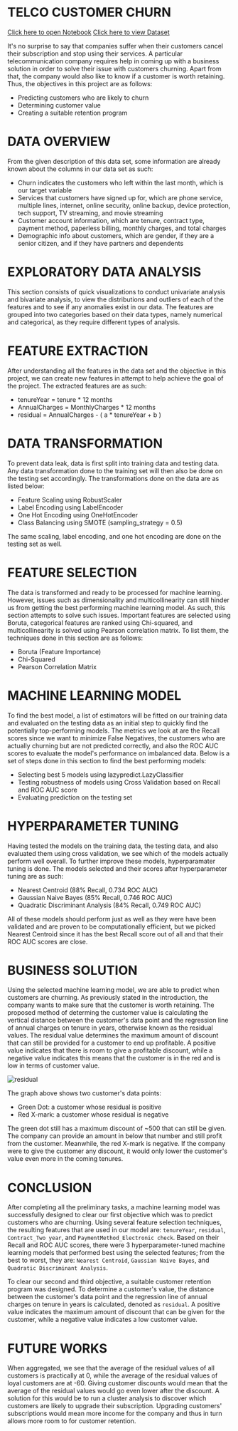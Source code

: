 # TELCO CUSTOMER CHURN

[Click here to open Notebook](https://github.com/fnurrahmadi/data-science-portfolio/blob/main/Telco%20Customer%20Churn/revised.ipynb)
[Click here to view Dataset](https://www.kaggle.com/blastchar/telco-customer-churn)

It's no surprise to say that companies suffer when their customers cancel their subscription and stop using their services. A particular telecommunication company requires help in coming up with a business solution in order to solve their issue with customers churning. Apart from that, the company would also like to know if a customer is worth retaining. Thus, the objectives in this project are as follows:
- Predicting customers who are likely to churn
- Determining customer value
- Creating a suitable retention program

# DATA OVERVIEW

From the given description of this data set, some information are already known about the columns in our data set as such:

- Churn indicates the customers who left within the last month, which is our target variable
- Services that customers have signed up for, which are phone service, multiple lines, internet, online security, online backup, device protection, tech support, TV streaming, and movie streaming
- Customer account information, which are tenure, contract type, payment method, paperless billing, monthly charges, and total charges
- Demographic info about customers, which are gender, if they are a senior citizen, and if they have partners and dependents

# EXPLORATORY DATA ANALYSIS

This section consists of quick visualizations to conduct univariate analysis and bivariate analysis, to view the distributions and outliers of each of the features and to see if any anomalies exist in our data. The features are grouped into two categories based on their data types, namely numerical and categorical, as they require different types of analysis.

# FEATURE EXTRACTION

After understanding all the features in the data set and the objective in this project, we can create new features in attempt to help achieve the goal of the project. The extracted features are as such:
- tenureYear = tenure * 12 months
- AnnualCharges = MonthlyCharges * 12 months
- residual = AnnualCharges - ( a * tenureYear + b )

# DATA TRANSFORMATION

To prevent data leak, data is first split into training data and testing data. Any data transformation done to the training set will then also be done on the testing set accordingly. The transformations done on the data are as listed below:
- Feature Scaling using RobustScaler
- Label Encoding using LabelEncoder
- One Hot Encoding using OneHotEncoder
- Class Balancing using SMOTE (sampling_strategy = 0.5)

The same scaling, label encoding, and one hot encoding are done on the testing set as well.

# FEATURE SELECTION

The data is transformed and ready to be processed for machine learning. However, issues such as dimensionality and multicollinearity can still hinder us from getting the best performing machine learning model. As such, this section attempts to solve such issues. Important features are selected using Boruta, categorical features are ranked using Chi-squared, and multicollinearity is solved using Pearson correlation matrix. To list them, the techniques done in this section are as follows:
- Boruta (Feature Importance)
- Chi-Squared
- Pearson Correlation Matrix

# MACHINE LEARNING MODEL

To find the best model, a list of estimators will be fitted on our training data and evaluated on the testing data as an initial step to quickly find the potentially top-performing models. The metrics we look at are the Recall scores since we want to minimize False Negatives, the customers who are actually churning but are not predicted correctly, and also the ROC AUC scores to evaluate the model's performance on imbalanced data. Below is a set of steps done in this section to find the best performing models:
- Selecting best 5 models using lazypredict.LazyClassifier
- Testing robustness of models using Cross Validation based on Recall and ROC AUC score
- Evaluating prediction on the testing set

# HYPERPARAMETER TUNING

Having tested the models on the training data, the testing data, and also evaluated them using cross validation, we see which of the models actually perform well overall. To further improve these models, hyperparamater tuning is done. The models selected and their scores after hyperparameter tuning are as such:
- Nearest Centroid (88% Recall, 0.734 ROC AUC)
- Gaussian Naive Bayes (85% Recall, 0.746 ROC AUC)
- Quadratic Discriminant Analysis (84% Recall, 0.749 ROC AUC)

All of these models should perform just as well as they were have been validated and are proven to be computationally efficient, but we picked Nearest Centroid since it has the best Recall score out of all and that their ROC AUC scores are close.

# BUSINESS SOLUTION

Using the selected machine learning model, we are able to predict when customers are churning. As previously stated in the introduction, the company wants to make sure that the customer is worth retaining. The proposed method of determing the customer value is calculating the vertical distance between the customer's data point and the regression line of annual charges on tenure in years, otherwise known as the residual values. The residual value determines the maximum amount of discount that can still be provided for a customer to end up profitable. A positive value indicates that there is room to give a profitable discount, while a negative value indicates this means that the customer is in the red and is low in terms of customer value.

 ![residual](https://raw.githubusercontent.com/fnurrahmadi/data-science-portfolio/main/Telco%20Customer%20Churn/img/residual.jpg)

The graph above shows two customer's data points:
- Green Dot: a customer whose residual is positive
- Red X-mark: a customer whose residual is negative

The green dot still has a maximum discount of ~500 that can still be given. The company can provide an amount in below that number and still profit from the customer. Meanwhile, the red X-mark is negative. If the company were to give the customer any discount, it would only lower the customer's value even more in the coming tenures.

# CONCLUSION

After completing all the preliminary tasks, a machine learning model was successfully designed to clear our first objective which was to predict customers who are churning. Using several feature selection techniques, the resulting features that are used in our model are: `tenureYear`, `residual`, `Contract_Two year`, and `PaymentMethod_Electronic check`. Based on their Recall and ROC AUC scores, there were 3 hyperparameter-tuned machine learning models that performed best using the selected features; from the best to worst, they are: `Nearest Centroid`, `Gaussian Naive Bayes`, and `Quadratic Discriminant Analysis`.

To clear our second and third objective, a suitable customer retention program was designed. To determine a customer's value, the distance between the customer's data point and the regression line of annual charges on tenure in years is calculated, denoted as `residual`. A positive value indicates the maximum amount of discount that can be given for the customer, while a negative value indicates a low customer value.

# FUTURE WORKS

When aggregated, we see that the average of the residual values of all customers is practically at 0, while the average of the residual values of loyal customers are at -60. Giving customer discounts would mean that the average of the residual values would go even lower after the discount. A solution for this would be to run a cluster analysis to discover which customers are likely to upgrade their subscription. Upgrading customers' subscriptions would mean more income for the company and thus in turn allows more room to for customer retention.
